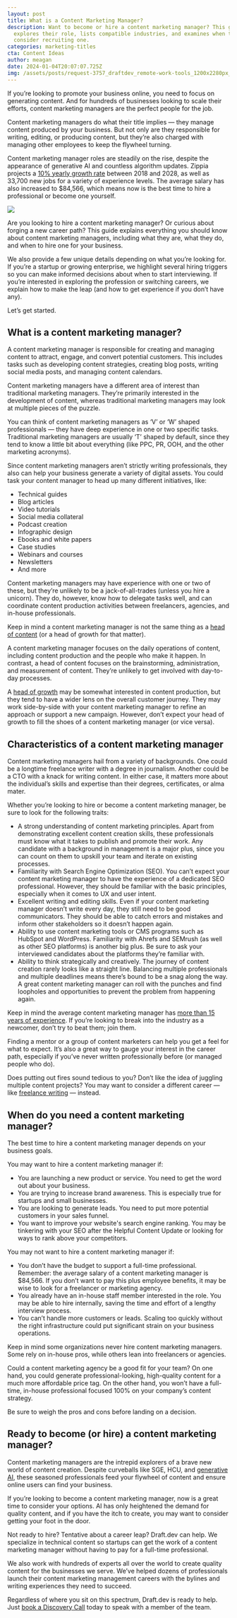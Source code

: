```yaml
---
layout: post
title: What is a Content Marketing Manager?
description: Want to become or hire a content marketing manager? This guide
  explores their role, lists compatible industries, and examines when to
  consider recruiting one.
categories: marketing-titles
cta: Content Ideas
author: meagan
date: 2024-01-04T20:07:07.725Z
img: /assets/posts/request-3757_draftdev_remote-work-tools_1200x2280px_sample1.png
---
```

If you’re looking to promote your business online, you need to focus on generating content. And for hundreds of businesses looking to scale their efforts, content marketing managers are the perfect people for the job.

Content marketing managers do what their title implies — they manage content produced by your business. But not only are they responsible for writing, editing, or producing content, but they’re also charged with managing other employees to keep the flywheel turning.

Content marketing manager roles are steadily on the rise, despite the appearance of generative AI and countless algorithm updates. Zippia projects a [10% yearly growth rate](https://www.zippia.com/content-marketing-manager-jobs/trends/) between 2018 and 2028, as well as 33,700 new jobs for a variety of experience levels. The average salary has also increased to $84,566, which means now is the best time to hire a professional or become one yourself.

![](https://lh7-us.googleusercontent.com/NnT__XYDoeOdwWDMD2EojUY9HCsPsN_EmV5Mw7Vui6jOuCVw6ZdRtghTnniVv-ik08tiLjOb00uxkZNNwSMkBxGoov9r6P0j91Wq9E7Q6sOf24Ph0PyTZnVQC8Bf6VKMqriqW_fu4ejAfI-pOtzLX5s)

Are you looking to hire a content marketing manager? Or curious about forging a new career path? This guide explains everything you should know about content marketing managers, including what they are, what they do, and when to hire one for your business. 

We also provide a few unique details depending on what you’re looking for. If you’re a startup or growing enterprise, we highlight several hiring triggers so you can make informed decisions about when to start interviewing. If you’re interested in exploring the profession or switching careers, we explain how to make the leap (and how to get experience if you don’t have any).

Let’s get started.

## What is a content marketing manager?

A content marketing manager is responsible for creating and managing content to attract, engage, and convert potential customers. This includes tasks such as developing content strategies, creating blog posts, writing social media posts, and managing content calendars. 

Content marketing managers have a different area of interest than traditional marketing managers. They’re primarily interested in the development of content, whereas traditional marketing managers may look at multiple pieces of the puzzle.

You can think of content marketing managers as ‘V’ or ‘W’ shaped professionals — they have deep experience in one or two specific tasks. Traditional marketing managers are usually ‘T’ shaped by default, since they tend to know a little bit about everything (like PPC, PR, OOH, and the other marketing acronyms).

Since content marketing managers aren’t strictly writing professionals, they also can help your business generate a variety of digital assets. You could task your content manager to head up many different initiatives, like:

* Technical guides
* Blog articles
* Video tutorials
* Social media collateral
* Podcast creation
* Infographic design
* Ebooks and white papers
* Case studies
* Webinars and courses
* Newsletters
* And more

Content marketing managers may have experience with one or two of these, but they’re unlikely to be a jack-of-all-trades (unless you hire a unicorn). They do, however, know how to delegate tasks well, and can coordinate content production activities between freelancers, agencies, and in-house professionals.

Keep in mind a content marketing manager is not the same thing as a [head of content](https://draft.dev/learn/what-is-a-head-of-content) (or a head of growth for that matter).

A content marketing manager focuses on the daily operations of content, including content production and the people who make it happen. In contrast, a head of content focuses on the brainstorming, administration, and measurement of content. They’re unlikely to get involved with day-to-day processes.

A [head of growth](https://draft.dev/learn/what-is-a-head-of-growth) may be somewhat interested in content production, but they tend to have a wider lens on the overall customer journey. They may work side-by-side with your content marketing manager to refine an approach or support a new campaign. However, don’t expect your head of growth to fill the shoes of a content marketing manager (or vice versa).

## Characteristics of a content marketing manager

Content marketing managers hail from a variety of backgrounds. One could be a longtime freelance writer with a degree in journalism. Another could be a CTO with a knack for writing content. In either case, it matters more about the individual’s skills and expertise than their degrees, certificates, or alma mater.

Whether you’re looking to hire or become a content marketing manager, be sure to look for the following traits:

* A strong understanding of content marketing principles. Apart from demonstrating excellent content creation skills, these professionals must know what it takes to publish and promote their work. Any candidate with a background in management is a major plus, since you can count on them to upskill your team and iterate on existing processes.
* Familiarity with Search Engine Optimization (SEO). You can’t expect your content marketing manager to have the experience of a dedicated SEO professional. However, they should be familiar with the basic principles, especially when it comes to UX and user intent.
* Excellent writing and editing skills. Even if your content marketing manager doesn’t write every day, they still need to be good communicators. They should be able to catch errors and mistakes and inform other stakeholders so it doesn’t happen again.
* Ability to use content marketing tools or CMS programs such as HubSpot and WordPress. Familiarity with Ahrefs and SEMrush (as well as other SEO platforms) is another big plus. Be sure to ask your interviewed candidates about the platforms they’re familiar with.
* Ability to think strategically and creatively. The journey of content creation rarely looks like a straight line. Balancing multiple professionals and multiple deadlines means there’s bound to be a snag along the way. A great content marketing manager can roll with the punches and find loopholes and opportunities to prevent the problem from happening again.

Keep in mind the average content marketing manager has [more than 15 years of experience](https://www.studioid.com/springboard/trends/content-marketing-career-paths-what-can-you-expect-in-2023/). If you’re looking to break into the industry as a newcomer, don’t try to beat them; join them. 

Finding a mentor or a group of content marketers can help you get a feel for what to expect. It’s also a great way to gauge your interest in the career path, especially if you’ve never written professionally before (or managed people who do). 

Does putting out fires sound tedious to you? Don’t like the idea of juggling multiple content projects? You may want to consider a different career — like [freelance writing](https://draft.dev/learn/becoming-a-remote-technical-writer) — instead.

## When do you need a content marketing manager?

The best time to hire a content marketing manager depends on your business goals. 

You may want to hire a content marketing manager if:

* You are launching a new product or service. You need to get the word out about your business.
* You are trying to increase brand awareness. This is especially true for startups and small businesses.
* You are looking to generate leads. You need to put more potential customers in your sales funnel.
* You want to improve your website's search engine ranking. You may be tinkering with your SEO after the Helpful Content Update or looking for ways to rank above your competitors.

You may not want to hire a content marketing manager if:

* You don’t have the budget to support a full-time professional. Remember: the average salary of a content marketing manager is $84,566. If you don’t want to pay this plus employee benefits, it may be wise to look for a freelancer or marketing agency.
* You already have an in-house staff member interested in the role. You may be able to hire internally, saving the time and effort of a lengthy interview process.
* You can’t handle more customers or leads. Scaling too quickly without the right infrastructure could put significant strain on your business operations.

Keep in mind some organizations never hire content marketing managers. Some rely on in-house pros, while others lean into freelancers or agencies.

Could a content marketing agency be a good fit for your team? On one hand, you could generate professional-looking, high-quality content for a much more affordable price tag. On the other hand, you won’t have a full-time, in-house professional focused 100% on your company’s content strategy.

Be sure to weigh the pros and cons before landing on a decision.

## Ready to become (or hire) a content marketing manager?

Content marketing managers are the intrepid explorers of a brave new world of content creation. Despite curveballs like SGE, HCU, and [generative AI](https://draft.dev/learn/how-we-re-using-and-not-using-ai-writing-at-draft-dev), these seasoned professionals feed your flywheel of content and ensure online users can find your business.

If you’re looking to become a content marketing manager, now is a great time to consider your options. AI has only heightened the demand for quality content, and if you have the itch to create, you may want to consider getting your foot in the door.

Not ready to hire? Tentative about a career leap? Draft.dev can help. We specialize in technical content so startups can get the work of a content marketing manager without having to pay for a full-time professional.

We also work with hundreds of experts all over the world to create quality content for the businesses we serve. We’ve helped dozens of professionals launch their content marketing management careers with the bylines and writing experiences they need to succeed.

Regardless of where you sit on this spectrum, Draft.dev is ready to help. Just [book a Discovery Call](https://draft.dev/call) today to speak with a member of the team.